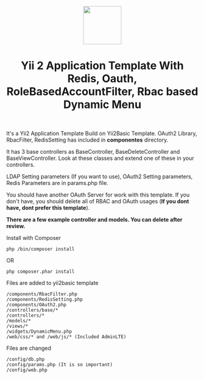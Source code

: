 <p align="center">
    <a href="https://github.com/yiisoft" target="_blank">
        <img src="https://avatars0.githubusercontent.com/u/993323" height="100px">
    </a>
    <h1 align="center">Yii 2 Application Template With Redis, Oauth, RoleBasedAccountFilter, Rbac based Dynamic Menu</h1>
    <br>
</p>

It's a Yii2 Application Template Build on Yii2Basic Template. OAuth2 Library, RbacFilter, RedisSetting has included in <b>componentes</b> directory.

It has 3 base controllers as BaseController, BaseDeleteController and BaseViewController. Look at these classes and extend one of these in your controllers.

LDAP Setting parameters (If you want to use), OAuth2 Setting parameters, Redis Parameters are in params.php file.

You should have another OAuth Server for work with this template. If you don't have, you should delete all of RBAC and OAuth usages (<b>If you dont have, dont prefer this template</b>).

<b>There are a few example controller and models. You can delete after review.</b>

Install with Composer


    php /bin/composer install
OR

  
    php composer.phar install
  

Files are added to yii2basic template
    
    /components/RbacFilter.php
    /components/RedisSetting.php
    /components/OAuth2.php
    /controllers/base/*
    /controllers/*
    /models/*
    /views/*
    /widgets/DynamicMenu.php
    /web/css/* and /web/js/* (Included AdminLTE)
    
Files are changed

    /config/db.php
    /config/params.php (It is so important)
    /config/web.php